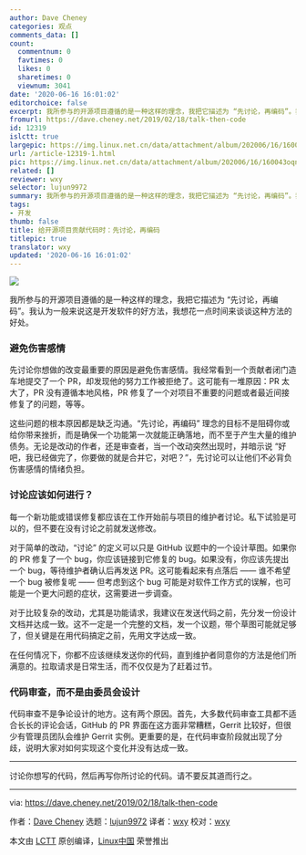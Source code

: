 ```yaml
---
author: Dave Cheney
categories: 观点
comments_data: []
count:
  commentnum: 0
  favtimes: 0
  likes: 0
  sharetimes: 0
  viewnum: 3041
date: '2020-06-16 16:01:02'
editorchoice: false
excerpt: 我所参与的开源项目遵循的是一种这样的理念，我把它描述为 “先讨论，再编码”。我认为一般来说这是开发软件的好方法，我想花一点时间来谈谈这种方法的好处。 
fromurl: https://dave.cheney.net/2019/02/18/talk-then-code
id: 12319
islctt: true
largepic: https://img.linux.net.cn/data/attachment/album/202006/16/160043oqnpi69m23b93zz3.jpg
url: /article-12319-1.html
pic: https://img.linux.net.cn/data/attachment/album/202006/16/160043oqnpi69m23b93zz3.jpg.thumb.jpg
related: []
reviewer: wxy
selector: lujun9972
summary: 我所参与的开源项目遵循的是一种这样的理念，我把它描述为 “先讨论，再编码”。我认为一般来说这是开发软件的好方法，我想花一点时间来谈谈这种方法的好处。 
tags:
- 开发
thumb: false
title: 给开源项目贡献代码时：先讨论，再编码
titlepic: true
translator: wxy
updated: '2020-06-16 16:01:02'
---
```


![](/data/attachment/album/202006/16/160043oqnpi69m23b93zz3.jpg)


我所参与的开源项目遵循的是一种这样的理念，我把它描述为 “先讨论，再编码”。我认为一般来说这是开发软件的好方法，我想花一点时间来谈谈这种方法的好处。 


### 避免伤害感情


先讨论你想做的改变最重要的原因是避免伤害感情。我经常看到一个贡献者闭门造车地提交了一个 PR，却发现他的努力工作被拒绝了。这可能有一堆原因：PR 太大了，PR 没有遵循本地风格，PR 修复了一个对项目不重要的问题或者最近间接修复了的问题，等等。


这些问题的根本原因都是缺乏沟通。“先讨论，再编码” 理念的目标不是阻碍你或给你带来挫折，而是确保一个功能第一次就能正确落地，而不至于产生大量的维护债务。无论是改动的作者，还是审查者，当一个改动突然出现时，并暗示说 “好吧，我已经做完了，你要做的就是合并它，对吧？”，先讨论可以让他们不必背负伤害感情的情绪负担。 


### 讨论应该如何进行？


每一个新功能或错误修复都应该在工作开始前与项目的维护者讨论。私下试验是可以的，但不要在没有讨论之前就发送修改。


对于简单的改动，“讨论” 的定义可以只是 GitHub 议题中的一个设计草图。如果你的 PR 修复了一个 bug，你应该链接到它修复的 bug。如果没有，你应该先提出一个 bug，等待维护者确认后再发送 PR。这可能看起来有点落后 —— 谁不希望一个 bug 被修复呢 —— 但考虑到这个 bug 可能是对软件工作方式的误解，也可能是一个更大问题的症状，这需要进一步调查。


对于比较复杂的改动，尤其是功能请求，我建议在发送代码之前，先分发一份设计文档并达成一致。这不一定是一个完整的文档，发一个议题，带个草图可能就足够了，但关键是在用代码搞定之前，先用文字达成一致。


在任何情况下，你都不应该继续发送你的代码，直到维护者同意你的方法是他们所满意的。拉取请求是日常生活，而不仅仅是为了赶着过节。


### 代码审查，而不是由委员会设计


代码审查不是争论设计的地方。这有两个原因。首先，大多数代码审查工具都不适合长长的评论会话，GitHub 的 PR 界面在这方面非常糟糕，Gerrit 比较好，但很少有管理员团队会维护 Gerrit 实例。更重要的是，在代码审查阶段就出现了分歧，说明大家对如何实现这个变化并没有达成一致。




---


讨论你想写的代码，然后再写你所讨论的代码。请不要反其道而行之。




---


via: <https://dave.cheney.net/2019/02/18/talk-then-code>


作者：[Dave Cheney](https://dave.cheney.net/author/davecheney) 选题：[lujun9972](https://github.com/lujun9972) 译者：[wxy](https://github.com/wxy) 校对：[wxy](https://github.com/wxy)


本文由 [LCTT](https://github.com/LCTT/TranslateProject) 原创编译，[Linux中国](https://linux.cn/) 荣誉推出